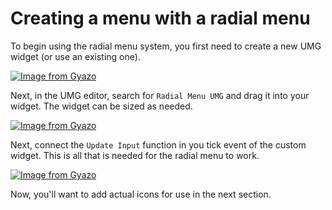 # Creating a menu with a radial menu

To begin using the radial menu system, you first need to create a new UMG widget (or use an existing one).

[![Image from Gyazo](https://i.gyazo.com/2d3d0af5cda2bfd33353c35565246f99.png)](https://gyazo.com/2d3d0af5cda2bfd33353c35565246f99)

Next, in the UMG editor, search for `Radial Menu UMG` and drag it into your widget.
The widget can be sized as needed.

[![Image from Gyazo](https://i.gyazo.com/e0fcda4c6650eb1e66936586f09ca871.png)](https://gyazo.com/e0fcda4c6650eb1e66936586f09ca871)

Next, connect the `Update Input` function in you tick event of the custom widget.
This is all that is needed for the radial menu to work.

[![Image from Gyazo](https://i.gyazo.com/7749181dbd3d92349fc08c9a6d96c60a.png)](https://gyazo.com/7749181dbd3d92349fc08c9a6d96c60a)

Now, you'll want to add actual icons for use in the next section.